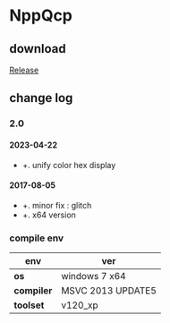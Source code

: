 ﻿# NppQcp

## download

[Release](https://github.com/JetNpp/NppQcp/tree/master/bin "Release")

## change log

### 2.0
#### 2023-04-22
- +. unify color hex display

#### 2017-08-05
- +. minor fix : glitch
- +. x64 version

### compile env
|env   | ver|
| - | - |
|__os__|windows 7 x64|
|__compiler__|MSVC 2013 UPDATE5|
|__toolset__|v120_xp|
